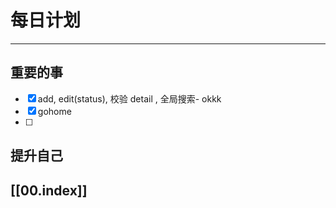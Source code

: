 
# 每日计划
---
## 重要的事

- [x]  add, edit(status), 校验
      detail , 
      全局搜索- okkk
- [x]  gohome
- [ ]  



## 提升自己

  



## [[00.index]]










